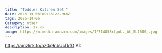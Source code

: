 ```yaml
---
title: "Toddler Kitchen Set "
date: 2025-10-06T09:28:22.966Z
tags: 2025-10-06
Category: other
description: 17.xx
image: https://m.media-amazon.com/images/I/71WO58rtgoL._AC_SL1500_.jpg
---
```

https://amzlink.to/az0q9nbUcTkfG
AD